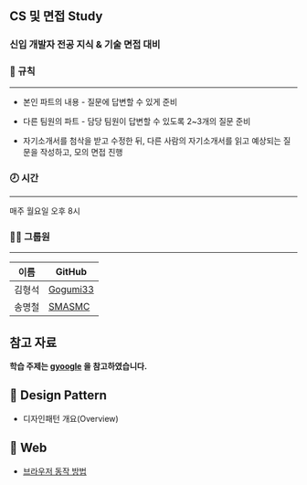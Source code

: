 ## CS 및 면접 Study

### 신입 개발자 전공 지식 & 기술 면접 대비
  
### 📙 규칙
---
- 본인 파트의 내용 - 질문에 답변할 수 있게 준비  
- 다른 팀원의 파트 - 담당 팀원이 답변할 수 있도록 2~3개의 질문 준비  
  
- 자기소개서를 첨삭을 받고 수정한 뒤, 다른 사람의 자기소개서를 읽고 예상되는 질문을 작성하고, 모의 면접 진행

### 🕗 시간
---
매주 월요일 오후 8시

### 👨‍💻 그룹원
---

|이름|GitHub|
|---|---|
|김형석|[Gogumi33](https://github.com/Gogumi33)|
|송명철|[SMASMC](https://github.com/SMASMC)|

## 참고 자료
<b>학습 주제는 [gyoogle](https://github.com/gyoogle/tech-interview-for-developer?tab=readme-ov-file#-web) 을 참고하였습니다.</b>


## 📌 Design Pattern
- 디자인패턴 개요(Overview)

## 📌 Web
- [브라우저 동작 방법](https://github.com/SMASMC/CS_And_Interview/blob/main/Web/%EB%B8%8C%EB%9D%BC%EC%9A%B0%EC%A0%80%20%EB%8F%99%EC%9E%91%20%EB%B0%A9%EB%B2%95.md/)

